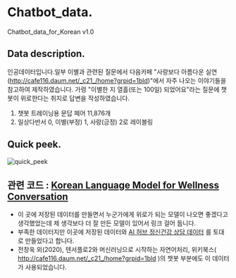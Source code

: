 # Chatbot_data.          
Chatbot_data_for_Korean v1.0             


## Data description.    

인공데이터입니다.일부 이별과 관련된 질문에서 다음카페 "사랑보다 아름다운 실연(http://cafe116.daum.net/_c21_/home?grpid=1bld)"에서 자주 나오는 이야기들을 참고하여 제작하였습니다. 
가령 "이별한 지 열흘(또는 100일) 되었어요"라는 질문에 챗봇이 위로한다는 취지로 답변을 작성하였습니다. 


1. 챗봇 트레이닝용 문답 페어 11,876개           
2. 일상다반서 0, 이별(부정) 1, 사랑(긍정) 2로 레이블링                
                      
                     
## Quick peek.                
                                     
![quick_peek](./data.png)


## 관련 코드 : [Korean Language Model for Wellness Conversation](https://github.com/nawnoes/WellnessConversationAI?fbclid=IwAR3ZhXYW_DwI2RXP1mbHzvafGXF80QWERa4t6TTz_m2NQug5QwjOwQt6Hvw)
- 이 곳에 저장된 데이터를 만들면서 누군가에게 위로가 되는 모델이 나오면 좋겠다고 생각했었는데 제 생각보다 더 잘 만든 모델이 있어서 링크 걸어 둡니다.
- 부족한 데이터지만 이곳에 저장된 데이터와 [AI 허브 정신건강 상담 데이터](http://www.aihub.or.kr/keti_data_board/language_intelligence)  를 토대로 만들었다고 합니다. 
- 전창욱 외(2020), 텐서플로2와 머신러닝으로 시작하는 자연어처리, 위키북스( http://cafe116.daum.net/_c21_/home?grpid=1bld )의 챗봇 부분에도 이 데이터가 사용되었습니다. 

